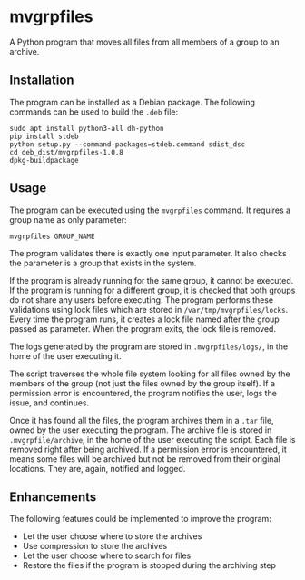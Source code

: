 # mvgrpfiles

A Python program that moves all files from all members of a group to an archive.

## Installation

The program can be installed as a Debian package. The following commands can be used to build the `.deb` file:

    sudo apt install python3-all dh-python
    pip install stdeb
    python setup.py --command-packages=stdeb.command sdist_dsc
    cd deb_dist/mvgrpfiles-1.0.8
    dpkg-buildpackage

## Usage

The program can be executed using the `mvgrpfiles` command. It requires a group name as only parameter:

    mvgrpfiles GROUP_NAME

The program validates there is exactly one input parameter. It also checks the parameter is a group that exists in the system.

If the program is already running for the same group, it cannot be executed. If the program is running for a different group, it is checked that both groups do not share any users before executing. The program performs these validations using lock files which are stored in `/var/tmp/mvgrpfiles/locks`. Every time the program runs, it creates a lock file named after the group passed as parameter. When the program exits, the lock file is removed.

The logs generated by the program are stored in `.mvgrpfiles/logs/`, in the home of the user executing it.

The script traverses the whole file system looking for all files owned by the members of the group (not just the files owned by the group itself). If a permission error is encountered, the program notifies the user, logs the issue, and continues.

Once it has found all the files, the program archives them in a `.tar` file, owned by the user executing the program. The archive file is stored in `.mvgrpfile/archive`, in the home of the user executing the script. Each file is removed right after being archived. If a permission error is encountered, it means some files will be archived but not be removed from their original locations. They are, again, notified and logged.

## Enhancements

The following features could be implemented to improve the program:

- Let the user choose where to store the archives
- Use compression to store the archives
- Let the user choose where to search for files
- Restore the files if the program is stopped during the archiving step
